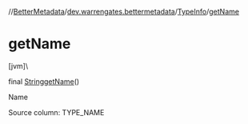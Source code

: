 //[BetterMetadata](../../../index.md)/[dev.warrengates.bettermetadata](../index.md)/[TypeInfo](index.md)/[getName](get-name.md)

# getName

[jvm]\

final [String](https://docs.oracle.com/javase/8/docs/api/java/lang/String.html)[getName](get-name.md)()

Name

Source column: TYPE_NAME
